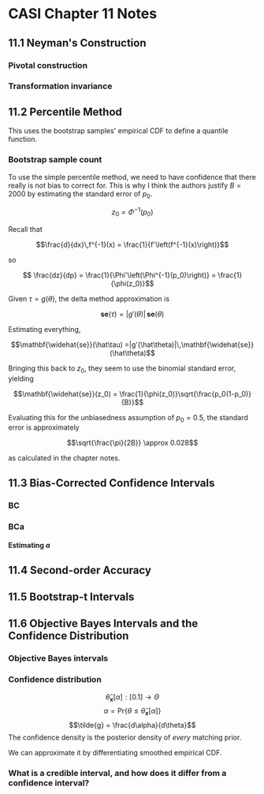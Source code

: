 # CASI Chapter 11 Notes
## 11.1 Neyman's Construction
### Pivotal construction
### Transformation invariance
## 11.2 Percentile Method
This uses the bootstrap samples' empirical CDF to define a quantile function. 
### Bootstrap sample count
To use the simple percentile method, we need to have confidence that there really is not bias to correct for. This is why I think the authors justify $B=2000$ by estimating the standard error of $p_0$.

$$z_0 = \Phi^{-1}(p_0)$$

Recall that

$$\frac{d}{dx}\,f^{-1}(x) = \frac{1}{f'\left(f^{-1}(x)\right)}$$

so

$$ \frac{dz}{dp}  = \frac{1}{\Phi'\left(\Phi^{-1}(p_0)\right)}
 = \frac{1}{\phi(z_0)}$$

 Given $\tau = g(\theta)$, the delta method approximation is 

 $$\mathbf{se}(\tau) =|g'(\theta)|\,\mathbf{se}(\theta)$$

Estimating everything,

 $$\mathbf{\widehat{se}}(\hat\tau) =|g'(\hat\theta)|\,\mathbf{\widehat{se}}
(\hat\theta)$$

Bringing this back to $z_0$, they seem to use the binomial standard error, yielding

 $$\mathbf{\widehat{se}}(z_0)  = \frac{1}{\phi(z_0)}\sqrt{\frac{p_0(1-p_0)}{B}}$$

Evaluating this for the unbiasedness assumption of $p_0=0.5$, the standard error is approximately

 $$\sqrt{\frac{\pi}{2B}} \approx 0.028$$

 as calculated in the chapter notes.
## 11.3 Bias-Corrected Confidence Intervals
### BC
### BCa
#### Estimating $a$
## 11.4 Second-order Accuracy
## 11.5 Bootstrap-t Intervals
## 11.6 Objective Bayes Intervals and the Confidence Distribution
### Objective Bayes intervals
### Confidence distribution
$$\hat\theta_\mathbf{x}[\alpha] : [0.1]\to \Theta$$
$$\alpha = \mathrm{Pr}\left\{\theta \leq \hat\theta_\mathbf{x}[\alpha]\right\}$$
$$\tilde{g} = \frac{d\alpha}{d\theta}$$
The confidence density is the posterior density of *every* matching prior.

We can approximate it by differentiating smoothed empirical CDF.
### What is a credible interval, and how does it differ from a confidence interval?

<!--stackedit_data:
eyJoaXN0b3J5IjpbLTE0OTkzNDAyMzNdfQ==
-->